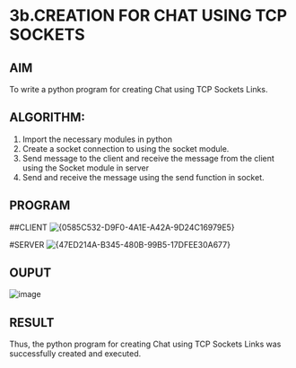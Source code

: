 # 3b.CREATION FOR CHAT USING TCP SOCKETS
## AIM
To write a python program for creating Chat using TCP Sockets Links.
## ALGORITHM:
1. Import the necessary modules in python
2. Create a socket connection to using the socket module.
3. Send message to the client and receive the message from the client using the Socket module in
 server
4. Send and receive the message using the send function in socket.
## PROGRAM

##CLIENT
![{0585C532-D9F0-4A1E-A42A-9D24C16979E5}](https://github.com/user-attachments/assets/31ccb43a-bd45-42cd-98d0-945f290b6abf)

#SERVER
![{47ED214A-B345-480B-99B5-17DFEE30A677}](https://github.com/user-attachments/assets/91c7b461-b3d7-43c4-bc4a-cc312ebe4a2a)


## OUPUT
![image](https://github.com/user-attachments/assets/487b6ccc-a8b8-4cc8-9028-37e169c222de)

## RESULT
Thus, the python program for creating Chat using TCP Sockets Links was successfully 
created and executed.
